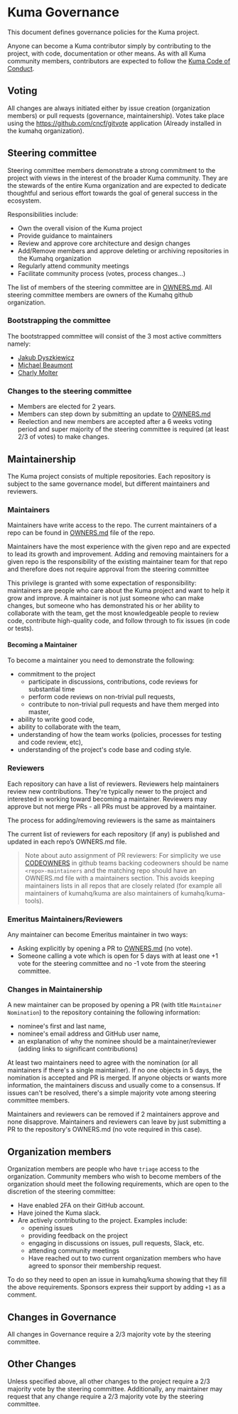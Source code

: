 <!-- Synced from kumahq/.github update lifecycle action (and remove this comment) to stop syncing -->
# Kuma Governance

This document defines governance policies for the Kuma project.

Anyone can become a Kuma contributor simply by contributing to the project, with code, documentation or other means.
As with all Kuma community members, contributors are expected to follow
the [Kuma Code of Conduct](./CODE_OF_CONDUCT.md).

## Voting

All changes are always initiated either by issue creation (organization members) or pull requests (governance, maintainership).
Votes take place using the https://github.com/cncf/gitvote application (Already installed in the kumahq organization).

## Steering committee

Steering committee members demonstrate a strong commitment to the project with views in the interest of the broader Kuma
community.
They are the stewards of the entire Kuma organization and are expected to dedicate thoughtful and serious effort towards
the goal of general success in the ecosystem.

Responsibilities include:

- Own the overall vision of the Kuma project
- Provide guidance to maintainers
- Review and approve core architecture and design changes
- Add/Remove members and approve deleting or archiving repositories in the Kumahq organization
- Regularly attend community meetings
- Facilitate community process (votes, process changes...)

The list of members of the steering committee are in [OWNERS.md](./OWNERS.md). All steering committee members are owners
of the Kumahq github organization.

### Bootstrapping the committee

The bootstrapped committee will consist of the 3 most active committers namely:

- [Jakub Dyszkiewicz](https://github.com/jakubdyszkiewicz)
- [Michael Beaumont](https://github.com/michaelbeaumont)
- [Charly Molter](https://github.com/lahabana)

### Changes to the steering committee

- Members are elected for 2 years.
- Members can step down by submitting an update to [OWNERS.md](./OWNERS.md)
- Reelection and new members are accepted after a 6 weeks voting period and super majority of the steering committee is
  required (at least 2/3 of votes) to make changes.


## Maintainership

The Kuma project consists of multiple repositories.
Each repository is subject to the same governance model, but different maintainers and reviewers.

### Maintainers

Maintainers have write access to the repo.
The current maintainers of a repo can be found in [OWNERS.md](./OWNERS.md) file of the repo.

Maintainers have the most experience with the given repo and are expected to lead its growth and improvement.
Adding and removing maintainers for a given repo is the responsibility of the existing maintainer team for that repo and
therefore does not require approval from the steering committee

This privilege is granted with some expectation of responsibility: maintainers are people who care about the Kuma
project and want to help it grow and improve.
A maintainer is not just someone who can make changes, but someone who has demonstrated his or her ability to
collaborate with the team, get the most knowledgeable people to review code, contribute high-quality code, and follow
through to fix issues (in code or tests).

#### Becoming a Maintainer

To become a maintainer you need to demonstrate the following:

* commitment to the project
    * participate in discussions, contributions, code reviews for substantial time
    * perform code reviews on non-trivial pull requests,
    * contribute to non-trivial pull requests and have them merged into master,
* ability to write good code,
* ability to collaborate with the team,
* understanding of how the team works (policies, processes for testing and code review, etc),
* understanding of the project's code base and coding style.

### Reviewers

Each repository can have a list of reviewers.
Reviewers help maintainers review new contributions.
They're typically newer to the project and interested in working toward becoming a maintainer.
Reviewers may approve but not merge PRs - all PRs must be approved by a maintainer.

The process for adding/removing reviewers is the same as maintainers

The current list of reviewers for each repository (if any) is published and updated in each repo’s OWNERS.md file.

> Note about auto assignment of PR reviewers:
> For simplicity we use [CODEOWNERS](https://docs.github.com/en/repositories/managing-your-repositorys-settings-and-features/customizing-your-repository/about-code-owners) in github
> teams backing codeowners should be name `<repo>-maintainers` and the matching repo should have an OWNERS.md file with a maintainers section.
> This avoids keeping maintainers lists in all repos that are closely related (for example all maintainers of kumahq/kuma are also maintainers of kumahq/kuma-tools).

### Emeritus Maintainers/Reviewers

Any maintainer can become Emeritus maintainer in two ways:

- Asking explicitly by opening a PR to [OWNERS.md](./OWNERS.md) (no vote).
- Someone calling a vote which is open for 5 days with at least one +1 vote for the steering committee and no -1 vote
  from the steering committee.

### Changes in Maintainership
A new maintainer can be proposed by opening a PR (with title `Maintainer Nomination`) to the repository containing the following information:

* nominee's first and last name,
* nominee's email address and GitHub user name,
* an explanation of why the nominee should be a maintainer/reviewer (adding links to significant contributions)

At least two maintainers need to agree with the nomination (or all maintainers if there's a single maintainer).
If no one objects in 5 days, the nomination is accepted and PR is merged.
If anyone objects or wants more information, the maintainers discuss and usually come to a consensus.
If issues can't be resolved, there's a simple majority vote among steering committee members.

Maintainers and reviewers can be removed if 2 maintainers approve and none disapprove. 
Maintainers and reviewers can leave by just submitting a PR to the repository's OWNERS.md (no vote required in this case).

## Organization members

Organization members are people who have `triage` access to the organization.
Community members who wish to become members of the organization should meet the following requirements, which are open to the discretion of the steering committee:

- Have enabled 2FA on their GitHub account.
- Have joined the Kuma slack.
- Are actively contributing to the project. Examples include:
   - opening issues
   - providing feedback on the project
   - engaging in discussions on issues, pull requests, Slack, etc.
   - attending community meetings
   - Have reached out to two current organization members who have agreed to sponsor their membership request.

To do so they need to open an issue in kumahq/kuma showing that they fill the above requirements. Sponsors express their support by adding `+1` as a comment.

## Changes in Governance

All changes in Governance require a 2/3 majority vote by the steering committee.

## Other Changes

Unless specified above, all other changes to the project require a 2/3 majority vote by the steering committee.
Additionally, any maintainer may request that any change require a 2/3 majority vote by the steering committee.
